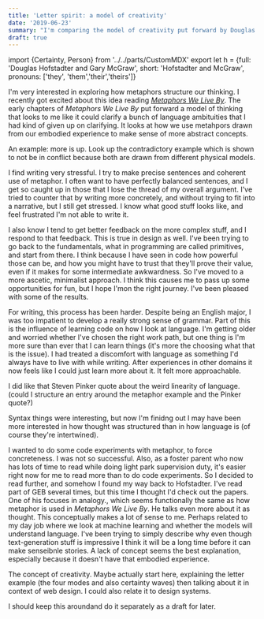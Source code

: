 ```yaml
---
title: 'Letter spirit: a model of creativity'
date: '2019-06-23'
summary: "I'm comparing the model of creativity put forward by Douglas Hofstadter and Gary McGraw in their paper on generating a font style with my design process."
draft: true
---
```


import {Certainty, Person} from '../../parts/CustomMDX'
export let h = {full: 'Douglas Hofstadter and Gary McGraw', short: 'Hofstadter and McGraw', pronouns: ['they', 'them','their','theirs']}

I'm very interested in exploring how metaphors structure our thinking. I recently got excited about this idea reading [_Metaphors We Live By_](). The early chapters of _Metaphors We Live By_ put forward a model of thinking that looks to me like it could clarify a bunch of language ambituities that I had kind of given up on clarifying. It looks at how we use metahpors drawn from our embodied experience to make sense of more abstract concepts.

An example: more is up. Look up the contradictory example which is shown to not be in conflict because both are drawn from different physical models.

I find writing very stressful. I try to make precise sentences and coherent use of metaphor. I often want to have perfectly balanced sentences, and I get so caught up in those that I lose the thread of my overall argument. I've tried to counter that by writing more concretely, and without trying to fit into a narrative, but I still get stressed. I know what good stuff looks like, and feel frustrated I'm not able to write it.

I also know I tend to get better feedback on the more complex stuff, and I respond to that feedback. This is true in design as well. I've been trying to go back to the fundamentals, what in programming are called primitives, and start from there. I think because I have seen in code how powerful those can be, and how you might have to trust that they'll prove their value, even if it makes for some intermediate awkwardness. So I've moved to a more ascetic, minimalist approach. I think this causes me to pass up some opportunities for fun, but I hope I'mon the right journey. I've been pleased with some of the results.

For writing, this process has been harder. Despite being an English major, I was too impatient to develop a really strong sense of grammar. Part of this is the influence of learning code on how I look at language. I'm getting older and worried whether I've chosen the right work path, but one thing is I'm more sure than ever that I can learn things (it's more the choosing what that is the issue). I had treated a discomfort with language as something I'd always have to live with while writing. After experiences in other domains it now feels like I could just learn more about it. It felt more approachable.

I did like that Steven Pinker quote about the weird linearity of language. (could I structure an entry around the metaphor example and the Pinker quote?)

Syntax things were interesting, but now I'm finidng out I may have been more interested in how thought was structured than in how language is (of course they're intertwined).

I wanted to do some code experiments with metaphor, to force concreteness. I was not so successful. Also, as a foster parent who now has lots of time to read while doing light park supervision duty, it's easier right now for me to read more than to do code experiments. So I decided to read further, and somehow I found my way back to Hofstadter. I've read part of GEB several times, but this time I thought I'd check out the papers. One of his focuses in analogy., which seems functionally the same as how metaphor is used in _Metaphors We Live By_. He talks even more about it as thought. This conceptually makes a lot of sense to me. Perhaps related to my day job where we look at machine learning and whether the models will understand language. I've been trying to simply describe why even though text-generation stuff is impressive I think it will be a long time before it can make senseibnle stories. A lack of concept seems the best explanation, especially because it doesn't have that embodied experience.

The concept of creativity. Maybe actually start here, explaining the letter example (the four modes and also certainty waves) then talking about it in context of web design. I could also relate it to design systems.

I should keep this aroundand do it separately as a draft for later.
